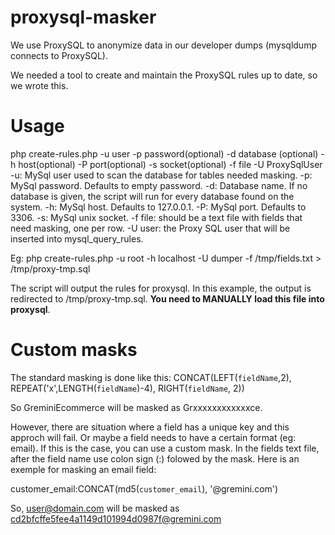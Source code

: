 # proxysql-masker

We use ProxySQL to anonymize data in our developer dumps (mysqldump connects to ProxySQL).

We needed a tool to create and maintain the ProxySQL rules up to date, so we wrote this.

# Usage
php create-rules.php -u user -p password(optional) -d database (optional) -h host(optional) -P port(optional) -s socket(optional) -f file -U ProxySqlUser
-u: MySql user used to scan the database for tables needed masking.
-p: MySql password. Defaults to empty password.
-d: Database name. If no database is given, the script will run for every database found on the system.
-h: MySql host. Defaults to 127.0.0.1.
-P: MySql port. Defaults to 3306.
-s: MySql unix socket.
-f file: should be a text file with fields that need masking, one per row.
-U user: the Proxy SQL user that will be inserted into mysql_query_rules.

Eg: php create-rules.php -u root -h localhost -U dumper -f /tmp/fields.txt > /tmp/proxy-tmp.sql

The script will output the rules for proxysql. In this example, the output is redirected to /tmp/proxy-tmp.sql. **You need to MANUALLY load this file into proxysql**.


# Custom masks

The standard masking is done like this:
CONCAT(LEFT(`fieldName`,2), REPEAT('x',LENGTH(`fieldName`)-4), RIGHT(`fieldName`, 2))

So GreminiEcommerce will be masked as Grxxxxxxxxxxxxce.

However, there are situation where a field has a unique key and this approch will fail. Or maybe a field needs to have a certain format (eg: email). If this is the case, you can use a custom mask. In the fields text file, after the field name use colon sign (:) folowed by the mask. Here is an exemple for masking an email field:

customer_email:CONCAT(md5(`customer_email`), '@gremini.com')

So, user@domain.com will be masked as cd2bfcffe5fee4a1149d101994d0987f@gremini.com
